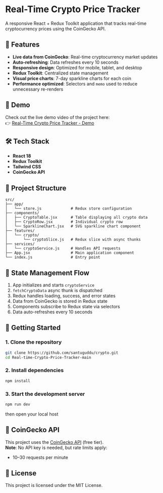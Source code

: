 # Real-Time Crypto Price Tracker

A responsive React + Redux Toolkit application that tracks real-time cryptocurrency prices using the CoinGecko API.

## 🚀 Features

- **Live data from CoinGecko**: Real-time cryptocurrency market updates  
- **Auto-refreshing**: Data refreshes every 10 seconds  
- **Responsive design**: Optimized for mobile, tablet, and desktop  
- **Redux Toolkit**: Centralized state management  
- **Visual price charts**: 7-day sparkline charts for each coin  
- **Performance optimized**: Selectors and `memo` used to reduce unnecessary re-renders  

## 🎥 Demo

Check out the live demo video of the project here:  
👉 [Real-Time Crypto Price Tracker - Demo](https://drive.google.com/file/d/1PVH8t-qPTZu8rsBxYbU6PQDH6oIepUGd/view?usp=sharing)


## 🛠 Tech Stack

- **React 18**
- **Redux Toolkit**
- **Tailwind CSS**
- **CoinGecko API**

## 📁 Project Structure

```
src/
├── app/
│   └── store.js             # Redux store configuration
├── components/
│   ├── CryptoTable.jsx      # Table displaying all crypto data
│   ├── CryptoRow.jsx        # Individual crypto row
│   └── SparklineChart.jsx   # SVG sparkline chart component
├── features/
│   └── crypto/
│       └── cryptoSlice.js   # Redux slice with async thunks
├── services/
│   └── cryptoService.js     # Handles API requests
├── App.jsx                  # Main application component
└── index.js                 # Entry point
```

## 🔁 State Management Flow

1. App initializes and starts `cryptoService`
2. `fetchCryptoData` async thunk is dispatched
3. Redux handles loading, success, and error states
4. Data from CoinGecko is stored in Redux state
5. Components subscribe to Redux state via selectors
6. Data auto-refreshes every 10 seconds

## 🧰 Getting Started

### 1. Clone the repository

```bash
git clone https://github.com/santuguddu/crypto.git
cd Real-time-Crypto-Price-Tracker-main
```

### 2. Install dependencies

```bash
npm install
```

### 3. Start the development server

```bash
npm run dev
```

then open your local host

## 📡 CoinGecko API

This project uses the [CoinGecko API](https://www.coingecko.com/en/api/documentation) (free tier).  
**Note**: No API key is needed, but rate limits apply:
- 10–30 requests per minute

## 📄 License

This project is licensed under the MIT License.

